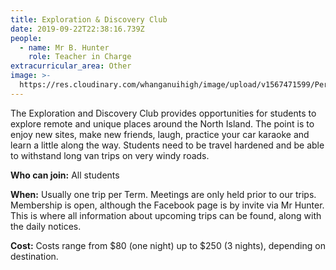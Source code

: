 ```yaml
---
title: Exploration & Discovery Club
date: 2019-09-22T22:38:16.739Z
people:
  - name: Mr B. Hunter
    role: Teacher in Charge
extracurricular_area: Other
image: >-
  https://res.cloudinary.com/whanganuihigh/image/upload/v1567471599/Performing%20Arts/Exploration_Club.jpg
---
```

The Exploration and Discovery Club provides opportunities for students to explore remote and unique places around the North Island. The point is to enjoy new sites, make new friends, laugh, practice your car karaoke and learn a little along the way. Students need to be travel hardened and be able to withstand long van trips on very windy roads. 

**Who can join:** All students

**When:**  Usually one trip per Term. Meetings are only held prior to our trips. Membership is open, although the Facebook page is by invite via Mr Hunter. This is where all information about upcoming trips can be found, along with the daily notices. 

**Cost:** Costs range from $80 (one night) up to $250 (3 nights), depending on destination.
